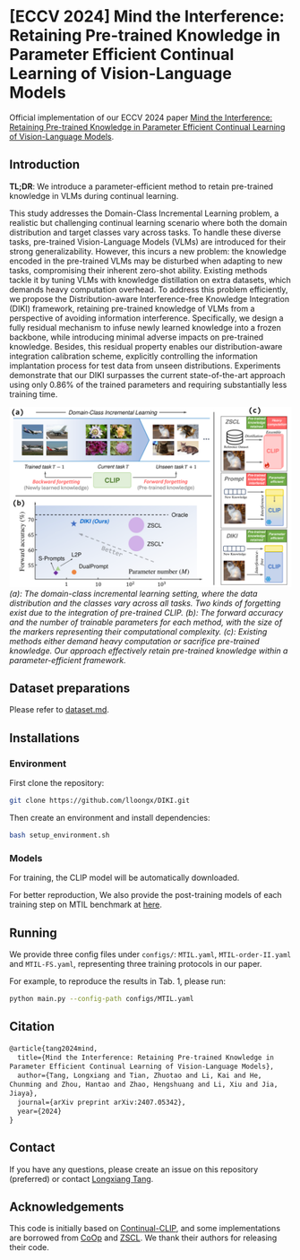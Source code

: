 # [ECCV 2024] Mind the Interference: Retaining Pre-trained Knowledge in Parameter Efficient Continual Learning of Vision-Language Models

Official implementation of our ECCV 2024 paper [Mind the Interference: Retaining Pre-trained Knowledge in Parameter Efficient Continual Learning of Vision-Language Models](https://arxiv.org/abs/2407.05342).



## Introduction

**TL;DR**: We introduce a parameter-efficient method to retain pre-trained knowledge in VLMs during continual learning.

This study addresses the Domain-Class Incremental Learning problem, a realistic but challenging continual learning scenario where both the domain distribution and target classes vary across tasks. To handle these diverse tasks, pre-trained Vision-Language Models (VLMs) are introduced for their strong generalizability. However, this incurs a new problem: the knowledge encoded in the pre-trained VLMs may be disturbed when adapting to new tasks, compromising their inherent zero-shot ability. Existing methods tackle it by tuning VLMs with knowledge distillation on extra datasets, which demands heavy computation overhead. 
To address this problem efficiently, we propose the Distribution-aware Interference-free Knowledge Integration (DIKI) framework, retaining pre-trained knowledge of VLMs from a perspective of avoiding information interference. Specifically, we design a fully residual mechanism to infuse newly learned knowledge into a frozen backbone, while introducing minimal adverse impacts on pre-trained knowledge. Besides, this residual property enables our distribution-aware integration calibration scheme, explicitly controlling the information implantation process for test data from unseen distributions. Experiments demonstrate that our DIKI surpasses the current state-of-the-art approach using only 0.86% of the trained parameters and requiring substantially less training time.

![DIKI](docs/intro.png)
*(a): The domain-class incremental learning setting, where the data distribution and the classes vary across all tasks. Two kinds of forgetting exist due to the integration of pre-trained CLIP. (b): The forward accuracy and the number of trainable parameters for each method, with the size of the markers representing their computational complexity. (c): Existing methods either demand heavy computation or sacrifice pre-trained knowledge. Our approach effectively retain pre-trained knowledge within a parameter-efficient framework.*


## Dataset preparations

Please refer to [dataset.md](docs/datasets.md).


## Installations

### Environment
First clone the repository:
```bash
git clone https://github.com/lloongx/DIKI.git
```

Then create an environment and install dependencies:
```bash
bash setup_environment.sh
``` 

### Models

For training, the CLIP model will be automatically downloaded.

For better reproduction, We also provide the post-training models of each training step on MTIL benchmark at [here](https://drive.google.com/drive/folders/1nHpyRUr7lmAwAx42k4iptd7tflcyM9RP?usp=sharing).


## Running

We provide three config files under `configs/`: `MTIL.yaml`, `MTIL-order-II.yaml` and `MTIL-FS.yaml`, representing three training protocols in our paper.

For example, to reproduce the results in Tab. 1, please run:

```bash
python main.py --config-path configs/MTIL.yaml
```



## Citation

```
@article{tang2024mind,
  title={Mind the Interference: Retaining Pre-trained Knowledge in Parameter Efficient Continual Learning of Vision-Language Models}, 
  author={Tang, Longxiang and Tian, Zhuotao and Li, Kai and He, Chunming and Zhou, Hantao and Zhao, Hengshuang and Li, Xiu and Jia, Jiaya},
  journal={arXiv preprint arXiv:2407.05342},
  year={2024}
}
```


## Contact
If you have any questions, please create an issue on this repository (preferred) or contact [Longxiang Tang](mailto:lloong.x@gmail.com).


## Acknowledgements

This code is initially based on [Continual-CLIP](https://github.com/vgthengane/Continual-CLIP), and some implementations are borrowed from [CoOp](https://github.com/KaiyangZhou/CoOp) and [ZSCL](https://github.com/Thunderbeee/ZSCL). We thank their authors for releasing their code.
